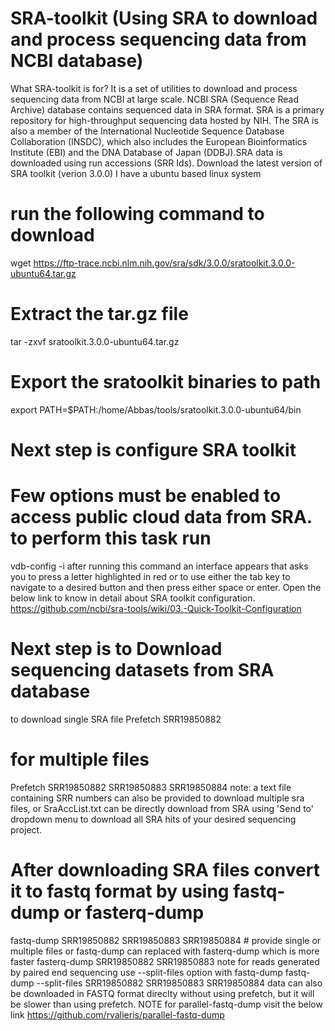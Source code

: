 # SRA-toolkit (Using SRA to download and process sequencing data from NCBI database)
What SRA-toolkit is for?
It is a set of utilities to download and process sequencing data from NCBI at large scale. NCBI SRA (Sequence Read Archive) database contains sequenced data in SRA format. SRA is a primary repository for high-throughput sequencing data hosted by NIH. The SRA is also a member of the International Nucleotide Sequence Database Collaboration (INSDC), which also includes the European Bioinformatics Institute (EBI) and the DNA Database of Japan (DDBJ).SRA data is downloaded using run accessions (SRR Ids).
Download the latest version of SRA toolkit (verion 3.0.0)
I have a ubuntu based linux system
# run the following command to download
wget https://ftp-trace.ncbi.nlm.nih.gov/sra/sdk/3.0.0/sratoolkit.3.0.0-ubuntu64.tar.gz
# Extract the tar.gz file 
tar -zxvf sratoolkit.3.0.0-ubuntu64.tar.gz
# Export the sratoolkit binaries to path
export PATH=$PATH:/home/Abbas/tools/sratoolkit.3.0.0-ubuntu64/bin
# Next step is configure SRA toolkit
# Few options must be enabled to access public cloud data from SRA. to perform this task run
vdb-config -i
after running this command an interface appears that asks you to press a letter highlighted in red or to use either the tab key to navigate to a desired button and then press either space or enter. Open the below link to know in detail about SRA toolkit configuration. 
https://github.com/ncbi/sra-tools/wiki/03.-Quick-Toolkit-Configuration
# Next step is to Download sequencing datasets from SRA database
to download single SRA file
Prefetch SRR19850882 
# for multiple files
Prefetch SRR19850882 SRR19850883 SRR19850884
note: a text file containing SRR numbers can also be provided to download multiple sra files, or SraAccList.txt can be directly download from SRA using 'Send to' dropdown menu to download all SRA hits of your desired sequencing project. 
# After downloading SRA files convert it to fastq format by using fastq-dump or fasterq-dump
fastq-dump SRR19850882 SRR19850883 SRR19850884 # provide single or multiple files 
or fastq-dump can replaced with fasterq-dump which is more faster
fasterq-dump SRR19850882 SRR19850883 
 note for reads generated by paired end sequencing  use --split-files option with fastq-dump
 fastq-dump --split-files SRR19850882 SRR19850883 SRR19850884
 data can also be downloaded in FASTQ format direclty without using prefetch, but it will be slower than using prefetch. 
 NOTE for parallel-fastq-dump visit the below link
 https://github.com/rvalieris/parallel-fastq-dump

